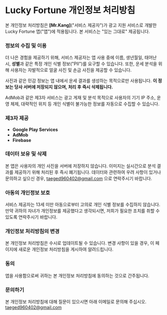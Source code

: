 # Lucky Fortune 개인정보 처리방침

본 개인정보 처리방침은 **[Mr.Kang]**("서비스 제공자")가 광고 지원 서비스로 개발한 Lucky Fortune 앱("앱")에 적용됩니다. 본 서비스는 "있는 그대로" 제공됩니다.

### 정보의 수집 및 이용
더 나은 경험을 제공하기 위해, 서비스 제공자는 앱 사용 중에 이름, 생년월일, 태어난 시, **성별**과 같은 특정 개인 식별 정보("PII")를 요구할 수 있습니다. 또한, 운세 분석을 위해 사용자는 자발적으로 얼굴 사진 및 손금 사진을 제공할 수 있습니다.

사진과 같은 민감 정보는 앱 내에서 운세 결과를 생성하는 목적으로만 사용됩니다. **이 정보는 당사 서버에 저장되지 않으며, 처리 후 즉시 삭제됩니다.**

AdMob과 같은 제3자 서비스는 광고 게재 및 분석 목적으로 사용자의 기기 IP 주소, 운영 체제, 대략적인 위치 등 개인 식별이 불가능한 정보를 자동으로 수집할 수 있습니다.

### 제3자 제공
- **Google Play Services**
- **AdMob**
- **Firebase**

### 데이터 보유 및 삭제
본 앱은 사용자의 개인 사진을 서버에 저장하지 않습니다. 이미지는 실시간으로 분석 결과를 제공하기 위해 처리된 후 즉시 폐기됩니다. 데이터와 관련하여 우려 사항이 있거나 문의하고 싶으신 경우, taeged960402@gmail.com 으로 연락주시기 바랍니다.

### 아동의 개인정보 보호
서비스 제공자는 13세 미만 아동으로부터 고의로 개인 식별 정보를 수집하지 않습니다. 만약 귀하의 자녀가 개인정보를 제공했다고 생각되시면, 저희가 필요한 조치를 취할 수 있도록 연락주시기 바랍니다.

### 개인정보 처리방침의 변경
본 개인정보 처리방침은 수시로 업데이트될 수 있습니다. 변경 사항이 있을 경우, 이 페이지에 새로운 개인정보 처리방침을 게시하여 알려드립니다.

### 동의
앱을 사용함으로써 귀하는 본 개인정보 처리방침에 동의하는 것으로 간주됩니다.

### 문의하기
본 개인정보 처리방침에 대해 질문이 있으시면 아래 이메일로 문의해 주십시오.
taeged960402@gmail.com

